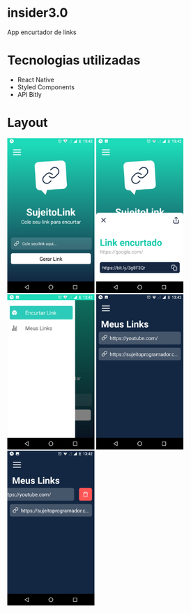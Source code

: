 # insider3.0
<p>App encurtador de links</p>

# Tecnologias utilizadas

- React Native
- Styled Components
- API Bitly

# Layout
 
<img src="https://github.com/DaianeM/assets/blob/main/insider3.0/img1.png" width="200">

<img src="https://github.com/DaianeM/assets/blob/main/insider3.0/img2.png" width="200">

<img src="https://github.com/DaianeM/assets/blob/main/insider3.0/img3.png" width="200">

<img src="https://github.com/DaianeM/assets/blob/main/insider3.0/img4.png" width="200">

<img src="https://github.com/DaianeM/assets/blob/main/insider3.0/img5.png" width="200">
